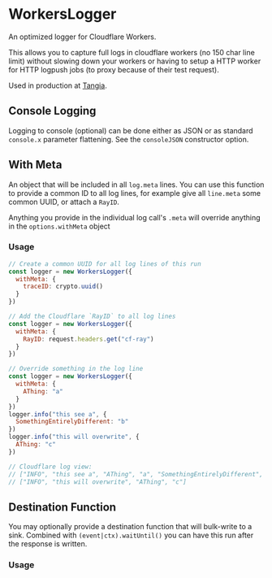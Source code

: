 # WorkersLogger

An optimized logger for Cloudflare Workers.

This allows you to capture full logs in cloudflare workers (no 150 char line limit) without slowing down your workers or having to setup a HTTP worker for HTTP logpush jobs (to proxy because of their test request).

Used in production at [Tangia](www.tangia.co).

## Console Logging

Logging to console (optional) can be done either as JSON or as standard `console.x` parameter flattening. See the `consoleJSON` constructor option.

## With Meta

An object that will be included in all `log.meta` lines. You can use this function to provide a common ID to all log lines, for example give all `line.meta` some common UUID, or attach a `RayID`.

Anything you provide in the individual log call's `.meta` will override anything in the `options.withMeta` object

### Usage

```js
// Create a common UUID for all log lines of this run
const logger = new WorkersLogger({
  withMeta: {
    traceID: crypto.uuid()
  }
})
```

```js
// Add the Cloudflare `RayID` to all log lines
const logger = new WorkersLogger({
  withMeta: {
    RayID: request.headers.get("cf-ray")
  }
})
```

```js
// Override something in the log line
const logger = new WorkersLogger({
  withMeta: {
    AThing: "a"
  }
})
logger.info("this see a", {
  SomethingEntirelyDifferent: "b"
})
logger.info("this will overwrite", {
  AThing: "c"
})

// Cloudflare log view:
// ["INFO", "this see a", "AThing", "a", "SomethingEntirelyDifferent", "b"]
// ["INFO", "this will overwrite", "AThing", "c"]
```

## Destination Function

You may optionally provide a destination function that will bulk-write to a sink. Combined with `(event|ctx).waitUntil()` you can have this run after the response is written.

### Usage

```js

```
